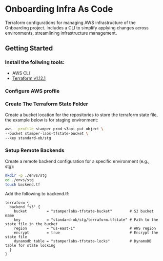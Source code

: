 # Onboarding Infra As Code

Terraform configurations for managing AWS infrastructure of the Onboarding project. Includes a CLI to simplify applying changes across environments, streamlining infrastructure management.

## Getting Started

###  Install the follwing tools:

* AWS CLI
* [Terraform v1.12.1](https://developer.hashicorp.com/terraform/tutorials/aws-get-started/install-cli#install-terraform)

### Configure AWS profile

### Create The Terraform State Folder
Create a bucket location for the repositories to store the terraform state file, the example below is for staging environment:

```bash
aws --profile stamper-prod s3api put-object \
--bucket stamper-labs-tfstate-bucket \
--key standard-ob/stg
```

### Setup Remote Backends

Create a remote backend configuration for a specific environment (e.g., stg):

```bash
mkdir -p ./envs/stg
cd ./envs/stg
touch backend.tf
```

Add the following to backend.tf:

```hcl
terraform {
  backend "s3" {
    bucket         = "stamperlabs-tfstate-bucket"        # S3 bucket name
    key            = "standard-ob/stg/terraform.tfstate" # Path to the state file in the bucket
    region         = "us-east-1"                         # AWS region
    encrypt        = true                                # Encrypt the state file
    dynamodb_table = "stamperlabs-tfstate-locks"         # DynamoDB table for state locking
  }
}
```